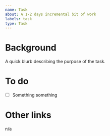 ```yaml
---
name: Task
about: A 1-2 days incremental bit of work
labels: task
type: Task
---
```


# Background

A quick blurb describing the purpose of the task.

<!-- Sizing objective: 1-2 days -->

# To do

- [ ] Something something

# Other links

<!-- Reference to other things as needed -->
n/a
